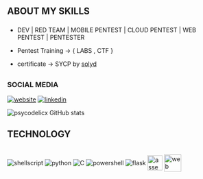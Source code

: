 ## ABOUT MY SKILLS
###

- DEV | RED TEAM | MOBILE PENTEST | CLOUD PENTEST | WEB PENTEST | PENTESTER

- Pentest Training -> { LABS , CTF }

- certificate -> SYCP by [solyd](https://solyd.com.br/)<br/>

##
### SOCIAL MEDIA

[![website](https://img.shields.io/badge/website-000000?style=for-the-badge&logo=About.me&logoColor=white)](https://guns.lol/psycodelicx)
[![linkedin](https://img.shields.io/badge/LinkedIn-0077B5?style=for-the-badge&logo=linkedin&logoColor=white)](https://www.linkedin.com/in/psycodelicx/)

![psycodelicx GitHub stats](https://github-readme-stats.vercel.app/api?username=psycodelicx&show_icons=true&theme=radical)

## TECHNOLOGY

<div style="display: inline_block"><br>
    <img align="center" alt="shellscript" src="https://img.shields.io/badge/Shell_Script-121011?style=for-the-badge&logo=gnu-bash&logoColor=white" />
    <img align="center" alt="python" src="https://img.shields.io/badge/Python-14354C?style=for-the-badge&logo=python&logoColor=white" />
    <img align="center" alt="C" src="https://img.shields.io/badge/C-00599C?style=for-the-badge&logo=c&logoColor=white" />
    <img align="center" alt="powershell" src="https://img.shields.io/badge/Powershell-2CA5E0?style=for-the-badge&logo=powershell&logoColor=white" />
    <img align="center" alt="flask" src="https://img.shields.io/badge/Flask-000000?style=for-the-badge&logo=flask&logoColor=white" />
    <img align="center" alt="assembly" src="https://computerlanguagesite.wordpress.com/wp-content/uploads/2022/09/asm.png?w=225" width="35px" />
    <img align="center" alt="web language" src="https://e7.pngegg.com/pngimages/862/677/png-clipart-brand-logo-front-end-web-development-front-and-back-ends-others-cdr-angle.png" width="40px"/>
</div><br/>
